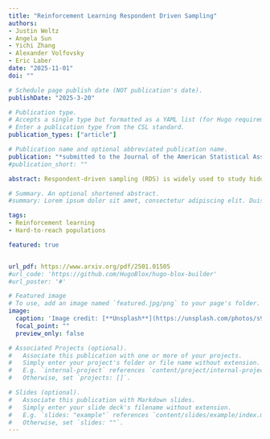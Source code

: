 ```yaml
---
title: "Reinforcement Learning Respondent Driven Sampling"
authors:
- Justin Weltz
- Angela Sun
- Yichi Zhang
- Alexander Volfovsky
- Eric Laber
date: "2025-11-01"
doi: ""

# Schedule page publish date (NOT publication's date).
publishDate: "2025-3-20"

# Publication type.
# Accepts a single type but formatted as a YAML list (for Hugo requirements).
# Enter a publication type from the CSL standard.
publication_types: ["article"]

# Publication name and optional abbreviated publication name.
publication: "*submitted to the Journal of the American Statistical Association*"
#publication_short: ""

abstract: Respondent-driven sampling (RDS) is widely used to study hidden or hard-to-reach populations by incentivizing study participants to recruit their social connections. The success and efficiency of RDS can depend critically on the nature of the incentives, including their number, value, call to action, etc. Standard RDS uses an incentive structure that is set {\em a priori} and held fixed throughout the study. Thus, it does not make use of accumulating information on which incentives are effective and for whom. We propose a reinforcement learning (RL) based adaptive RDS study design in which the incentives are tailored over time to maximize cumulative utility during the study.  We show that these designs are more efficient, cost-effective, and can generate new insights into the social structure of hidden populations. In addition, we develop methods for valid post-study inference which are non-trivial due to the adaptive sampling induced by RL as well as the complex dependencies among subjects due to latent (unobserved) social network structure.  We provide asymptotic regret bounds and illustrate its finite sample behavior through a suite of simulation experiments.  

# Summary. An optional shortened abstract.
#summary: Lorem ipsum dolor sit amet, consectetur adipiscing elit. Duis posuere tellus ac convallis placerat. Proin tincidunt magna sed ex sollicitudin condimentum.

tags:
- Reinforcement learning
- Hard-to-reach populations

featured: true


url_pdf: https://www.arxiv.org/pdf/2501.01505
#url_code: 'https://github.com/HugoBlox/hugo-blox-builder'
#url_poster: '#'

# Featured image
# To use, add an image named `featured.jpg/png` to your page's folder. 
image:
  caption: 'Image credit: [**Unsplash**](https://unsplash.com/photos/s9CC2SKySJM)'
  focal_point: ""
  preview_only: false

# Associated Projects (optional).
#   Associate this publication with one or more of your projects.
#   Simply enter your project's folder or file name without extension.
#   E.g. `internal-project` references `content/project/internal-project/index.md`.
#   Otherwise, set `projects: []`.

# Slides (optional).
#   Associate this publication with Markdown slides.
#   Simply enter your slide deck's filename without extension.
#   E.g. `slides: "example"` references `content/slides/example/index.md`.
#   Otherwise, set `slides: ""`.
---
```


